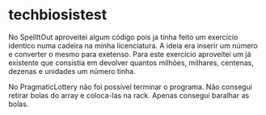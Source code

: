 # techbiosistest
No SpellItOut aproveitei algum código pois ja tinha feito um exercício identico numa cadeira na minha licenciatura. 
A ideia era inserir um número e converter o mesmo para exetenso. Para este exercício aproveitei um já existente que consistia em devolver 
quantos milhões, milhares, centenas, dezenas e unidades um número tinha.

No PragmaticLottery não foi possível terminar o programa. Não consegui retirar bolas do array e coloca-las na rack. Apenas consegui baralhar as bolas.
